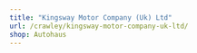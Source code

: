 ```yaml
---
title: "Kingsway Motor Company (Uk) Ltd"
url: /crawley/kingsway-motor-company-uk-ltd/
shop: Autohaus
---
```

